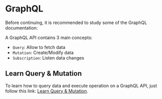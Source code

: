 # GraphQL

Before continuing, it is recommended to study some of the GraphQL documentation:

A GraphQL API contains 3 main concepts: 
* `Query`: Allow to fetch data
* `Mutation`: Create/Modify data
* `Subscription`: Listen data changes

## Learn Query & Mutation
To learn how to query data and execute operation on a GraphQL API, just follow this link: [Learn Query & Mutation](https://graphql.org/learn/queries/).
